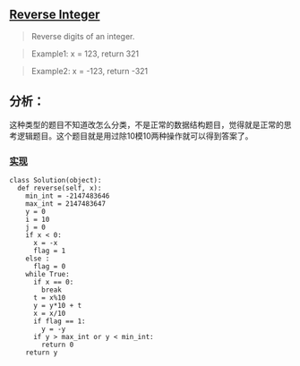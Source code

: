 ## [Reverse Integer](https://leetcode.com/problems/reverse-integer/#/description)

>Reverse digits of an integer.

>Example1: x = 123, return 321

>Example2: x = -123, return -321

## 分析：

这种类型的题目不知道改怎么分类，不是正常的数据结构题目，觉得就是正常的思考逻辑题目。这个题目就是用过除10模10两种操作就可以得到答案了。

### [实现](../sourcecode/ReverseInteger.py)
```
class Solution(object):
  def reverse(self, x):
    min_int = -2147483646
    max_int = 2147483647
    y = 0
    i = 10 
    j = 0
    if x < 0:
      x = -x
      flag = 1
    else :
      flag = 0
    while True:
      if x == 0:
        break
      t = x%10
      y = y*10 + t
      x = x/10
      if flag == 1:
        y = -y
      if y > max_int or y < min_int:
        return 0 
    return y
```
